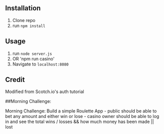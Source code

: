 ## Installation

1. Clone repo
2. run `npm install`

## Usage

1. run `node server.js`
2. OR 'npm run casino'
3. Navigate to `localhost:8080`

## Credit

Modified from Scotch.io's auth tutorial

##Morning Challenge:

 Morning Challenge: Build a simple Roulette App - public should be able to bet any amount and either win or lose - casino owner should be able to log in and see the total wins / losses && how much money has been made || lost
